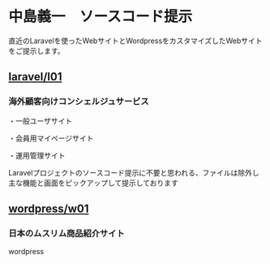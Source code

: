 # 中島義一　ソースコード提示

直近のLaravelを使ったWebサイトとWordpressをカスタマイズしたWebサイトをご提示します。

## [laravel/l01](https://github.com/nakashima0528/nakashima2024/tree/main/laravel/l01)

### 海外顧客向けコンシェルジュサービス

・一般ユーザサイト

・会員用マイページサイト

・運用管理サイト

Laravelプロジェクトのソースコード提示に不要と思われる、ファイルは除外し主な機能と画面をピックアップして提示しております

## [wordpress/w01](https://github.com/nakashima0528/nakashima2024/tree/main/wordpress/w01)

### 日本のムスリム商品紹介サイト

wordpress 
